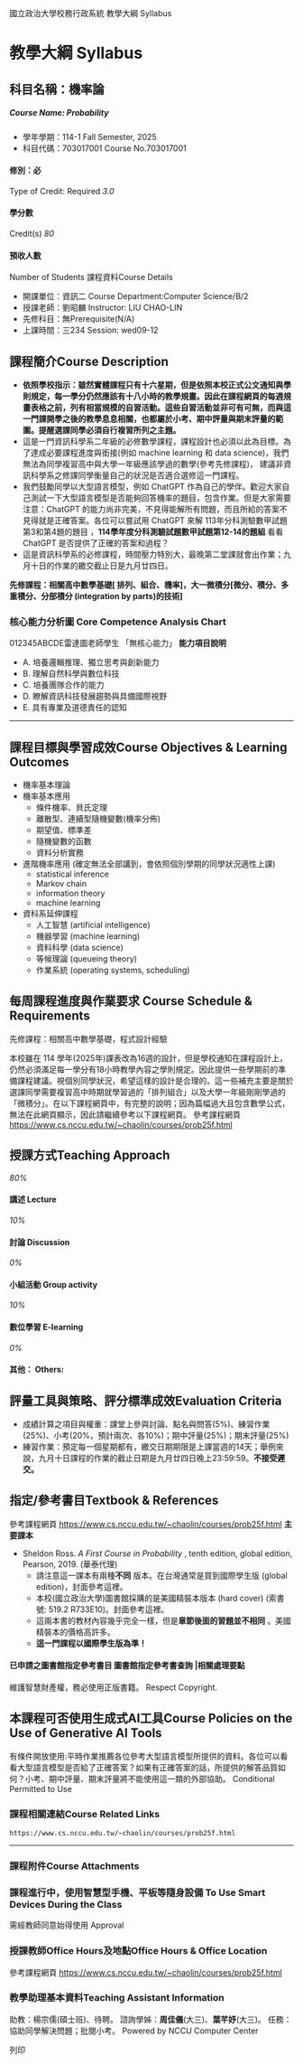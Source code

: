 國立政治大學校務行政系統 教學大綱 Syllabus
# 教學大綱 Syllabus
##  科目名稱：機率論 
#####  Course Name: Probability
  * 學年學期：114-1 Fall Semester, 2025 
  * 科目代碼：703017001 Course No.703017001


#### 修別：必
Type of Credit: Required 
_3.0_
#### 學分數
Credit(s)
_80_
#### 預收人數
Number of Students
課程資料Course Details
  * 開課單位：資訊二 Course Department:Computer Science/B/2 
  * 授課老師：劉昭麟 Instructor: LIU CHAO-LIN 
  * 先修科目：無Prerequisite(N/A)
  * 上課時間：三234 Session: wed09-12


##  課程簡介Course Description
  * **依照學校指示：雖然實體課程只有十六星期，但是依照本校正式公文通知與學則規定，每一學分仍然應該有十八小時的教學規畫。因此在課程網頁的每週規畫表格之前，列有相當規模的自習活動。這些自習活動並非可有可無，而與這一門課開學之後的教學息息相關，也都屬於小考、期中評量與期末評量的範圍。提醒選課同學必須自行複習所列之主題。**
  * 這是一門資訊科學系二年級的必修數學課程，課程設計也必須以此為目標。為了達成必要課程進度與銜接(例如 machine learning 和 data science)，我們無法為同學複習高中與大學一年級應該學過的數學(參考先修課程)， 建議非資訊科學系之修課同學衡量自己的狀況是否適合選修這一門課程。
  * 我們鼓勵同學以大型語言模型，例如 ChatGPT 作為自己的學伴。歡迎大家自己測試一下大型語言模型是否能夠回答機率的題目，包含作業。但是大家需要注意：ChatGPT 的能力尚非完美，不見得能解所有問題，而且所給的答案不見得就是正確答案。各位可以嘗試用 ChatGPT 來解 113年分科測驗數甲試題第3和第4題的題目 ，**114學年度分科測驗試題數甲試題第12-14的題組** 看看 ChatGPT 是否提供了正確的答案和過程？
  * 這是資訊科學系的必修課程，時間壓力特別大，最晚第二堂課就會出作業；九月十日的作業的繳交截止日是九月廿四日。


**先修課程：相關高中數學基礎[ 排列、組合、機率]，大一微積分[微分、積分、多重積分、分部積分 (integration by parts)的技術]**
###  核心能力分析圖 Core Competence Analysis Chart
012345ABCDE雷達圖老師學生
「無核心能力」 
**能力項目說明**
  * A. 培養邏輯推理、獨立思考與創新能力
  * B. 理解自然科學與數位科技
  * C. 培養團隊合作的能力
  * D. 瞭解資訊科技發展趨勢與具備國際視野
  * E. 具有專業及道德責任的認知


* * *
##  課程目標與學習成效Course Objectives & Learning Outcomes 
  * 機率基本理論
  * 機率基本應用 
    * 條件機率、貝氏定理
    * 離散型、連續型隨機變數(機率分佈)
    * 期望值、標準差
    * 隨機變數的函數
    * 資料分析實務
  * 進階機率應用 (確定無法全部講到，會依照個別學期的同學狀況適性上課) 
    * statistical inference
    * Markov chain
    * information theory
    * machine learning
  * 資科系延伸課程 
    * 人工智慧 (artificial intelligence)
    * 機器學習 (machine learning)
    * 資料科學 (data science)
    * 等候理論 (queueing theory)
    * 作業系統 (operating systems, scheduling)


##  每周課程進度與作業要求 Course Schedule & Requirements
先修課程：相關高中數學基礎，程式設計經驗  
  
本校雖在 114 學年(2025年)課表改為16週的設計，但是學校通知在課程設計上，仍然必須滿足每一學分有18小時教學內容之學則規定。因此提供一些學期前的準備課程建議。視個別同學狀況，希望這樣的設計是合理的。這一些補充主要是關於選課同學需要複習高中時期就學習過的「排列組合」以及大學一年級剛剛學過的「微積分」。在以下課程網頁中，有完整的說明；因為篇幅過大且包含數學公式，無法在此網頁顯示，因此請繼續參考以下課程網頁。
參考課程網頁 https://www.cs.nccu.edu.tw/~chaolin/courses/prob25f.html
##  授課方式Teaching Approach
_80%_
####  講述 Lecture
_10%_
####  討論 Discussion
_0%_
####  小組活動 Group activity
_10%_
####  數位學習 E-learning
_0%_
####  其他： Others:
##  評量工具與策略、評分標準成效Evaluation Criteria
  * 成績計算之項目與權重：課堂上參與討論、點名與問答(5%)、練習作業(25%)、小考(20%，預計兩次、各10%)；期中評量(25%)；期末評量(25%)
  * 練習作業：預定每一個星期都有，繳交日期期限是上課當週的14天；舉例來說，九月十日課程的作業的截止日期是九月廿四日晚上23:59:59。**不接受遲交。**


##  指定/參考書目Textbook & References
參考課程網頁 https://www.cs.nccu.edu.tw/~chaolin/courses/prob25f.html
**主要課本**
  * Sheldon Ross.  _A First Course in Probability_ , tenth edition, global edition, Pearson, 2019. (華泰代理) 
    * 請注意這一課本有兩種**不同** 版本。在台灣通常是買到國際學生版 (global edition)，封面參考這裡。
    * 本校(國立政治大學)圖書館採購的是美國精裝本版本 (hard cover) (索書號: 519.2 R733E10)。封面參考這裡。
    * 這兩本書的教材內容幾乎完全一樣，但是**章節後面的習題並不相同** 。美國精裝本的價格高許多。
    * **這一門課程以國際學生版為準！**


####  已申請之圖書館指定參考書目  圖書館指定參考書查詢 |相關處理要點
維護智慧財產權，務必使用正版書籍。 Respect Copyright.
##  本課程可否使用生成式AI工具Course Policies on the Use of Generative AI Tools
有條件開放使用:平時作業推薦各位參考大型語言模型所提供的資料。各位可以看看大型語言模型是否給了正確答案？如果有正確答案的話，所提供的解答品質如何？小考、期中評量、期末評量將不能使用這一類的外部協助。 Conditional Permitted to Use 
###  課程相關連結Course Related Links
```
https://www.cs.nccu.edu.tw/~chaolin/courses/prob25f.html
```

* * *
###  課程附件Course Attachments
###  課程進行中，使用智慧型手機、平板等隨身設備 To Use Smart Devices During the Class
需經教師同意始得使用  Approval
###  授課教師Office Hours及地點Office Hours & Office Location
參考課程網頁 https://www.cs.nccu.edu.tw/~chaolin/courses/prob25f.html
###  教學助理基本資料Teaching Assistant Information
助教：楊宗儒(碩士班)、待聘。
諮詢學姊：**周佳儀**(大三)、**葉芊妤**(大三)。
任務：協助同學解決問題；批閱小考。
Powered by NCCU Computer Center
  
列印

